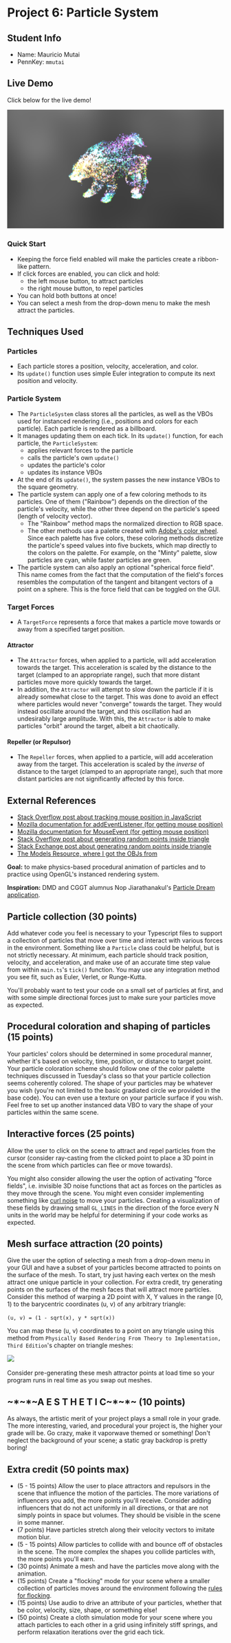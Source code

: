
# Project 6: Particle System

## Student Info

- Name: Mauricio Mutai
- PennKey: `mmutai`

## Live Demo

Click below for the live demo!

[![](images/example.png)](https://maukmu.github.io/homework-6-particle-system-MauKMu)

### Quick Start

- Keeping the force field enabled will make the particles create a ribbon-like pattern.
- If click forces are enabled, you can click and hold:
  - the left mouse button, to attract particles
  - the right mouse button, to repel particles
- You can hold both buttons at once!
- You can select a mesh from the drop-down menu to make the mesh attract the particles.

## Techniques Used

### Particles

- Each particle stores a position, velocity, acceleration, and color.
- Its `update()` function uses simple Euler integration to compute its next position and velocity.

### Particle System

- The `ParticleSystem` class stores all the particles, as well as the VBOs used for instanced rendering (i.e., positions and colors for each particle). Each particle is rendered as a billboard.
- It manages updating them on each tick. In its `update()` function, for each particle, the `ParticleSystem`:
  - applies relevant forces to the particle
  - calls the particle's own `update()`
  - updates the particle's color
  - updates its instance VBOs
- At the end of its `update()`, the system passes the new instance VBOs to the square geometry.
- The particle system can apply one of a few coloring methods to its particles. One of them ("Rainbow") depends on the direction of the particle's velocity, while the other three depend on the particle's speed (length of velocity vector).
  - The "Rainbow" method maps the normalized direction to RGB space.
  - The other methods use a palette created with [Adobe's color wheel](https://color.adobe.com/create/color-wheel/). Since each palette has five colors, these coloring methods discretize the particle's speed values into five buckets, which map directly to the colors on the palette. For example, on the "Minty" palette, slow particles are cyan, while faster particles are green.
- The particle system can also apply an optional "spherical force field". This name comes from the fact that the computation of the field's forces resembles the computation of the tangent and bitangent vectors of a point on a sphere. This is the force field that can be toggled on the GUI.

### Target Forces

- A `TargetForce` represents a force that makes a particle move towards or away from a specified target position.

#### Attractor

- The `Attractor` forces, when applied to a particle, will add acceleration towards the target. This acceleration is scaled by the distance to the target (clamped to an appropriate range), such that more distant particles move more quickly towards the target.
- In addition, the `Attractor` will attempt to slow down the particle if it is already somewhat close to the target. This was done to avoid an effect where particles would never "converge" towards the target. They would instead oscillate around the target, and this oscillation had an undesirably large amplitude. With this, the `Attractor` is able to make particles "orbit" around the target, albeit a bit chaotically.

#### Repeller (or Repulsor)

- The `Repeller` forces, when applied to a particle, will add acceleration away from the target. This acceleration is scaled by the *inverse* of distance to the target (clamped to an appropriate range), such that more distant particles are not significantly affected by this force.

## External References
- [Stack Overflow post about tracking mouse position in JavaScript](https://stackoverflow.com/questions/7790725/javascript-track-mouse-position)
- [Mozilla documentation for addEventListener (for getting mouse position)](https://developer.mozilla.org/en-US/docs/Web/API/EventTarget/addEventListener)
- [Mozilla documentation for MouseEvent (for getting mouse position)](https://developer.mozilla.org/en-US/docs/Web/API/MouseEvent)
- [Stack Overflow post about generating random points inside triangle](https://stackoverflow.com/questions/19654251/random-point-inside-triangle-inside-java)
- [Stack Exchange post about generating random points inside triangle](https://math.stackexchange.com/questions/18686/uniform-random-point-in-triangle)
- [The Models Resource, where I got the OBJs from](https://www.models-resource.com/)



**Goal:** to make physics-based procedural animation of particles and to practice using OpenGL's instanced rendering system.

**Inspiration:** DMD and CGGT alumnus Nop Jiarathanakul's [Particle Dream application](http://www.iamnop.com/particles/).

## Particle collection (30 points)
Add whatever code you feel is necessary to your Typescript files to support a collection of particles that move over time and interact with various forces in the environment. Something like a `Particle` class could be helpful, but is not strictly necessary. At minimum, each particle should track position, velocity, and acceleration, and make use of an accurate time step value from within `main.ts`'s `tick()` function. You may use any integration method you see fit, such as Euler, Verlet, or Runge-Kutta.

You'll probably want to test your code on a small set of particles at first, and with some simple directional forces just to make sure your particles move
as expected.

## Procedural coloration and shaping of particles (15 points)
Your particles' colors should be determined in some procedural manner, whether it's based on velocity, time, position, or distance to target point. Your particle coloration scheme should follow one of the color palette techniques discussed in Tuesday's class so that your particle collection seems coherently colored. The shape of your particles may be whatever you wish (you're not limited to the basic gradiated circle we provided in the base code). You can even use a texture on your particle surface if you wish. Feel free to set up another instanced data VBO to vary the shape of your particles within the same scene.

## Interactive forces (25 points)
Allow the user to click on the scene to attract and repel particles from the cursor (consider ray-casting from the clicked point to place a 3D point in the scene from which particles can flee or move towards).

You might also consider allowing the user the option of activating "force fields", i.e. invisible 3D noise functions that act as forces on the particles as they move through the scene. You might even consider implementing something like [curl noise](https://petewerner.blogspot.com/2015/02/intro-to-curl-noise.html) to move your particles. Creating a visualization of these fields by drawing small `GL_LINES` in the direction of the force every N units in the world may be helpful for determining if your code works as expected.

## Mesh surface attraction (20 points)
Give the user the option of selecting a mesh from a drop-down menu in your GUI and have a subset of your particles become attracted to points on the surface of the mesh. To start, try just having each vertex on the mesh attract one unique particle in your collection. For extra credit, try generating points on the surfaces of the mesh faces that will attract more particles. Consider this method of warping a 2D point with X, Y values in the range [0, 1) to the barycentric coordinates (u, v) of any arbitrary triangle:

`(u, v) = (1 - sqrt(x), y * sqrt(x))`

You can map these (u, v) coordinates to a point on any triangle using this method from `Physically Based Rendering From Theory to Implementation, Third Edition`'s chapter on triangle meshes:

![](pbrt.jpg)

Consider pre-generating these mesh attractor points at load time so your program runs in real time as you swap out meshes.

## \~\*\~\*\~A E S T H E T I C\~\*\~\*\~ (10 points)
As always, the artistic merit of your project plays a small role in your grade. The more interesting, varied, and procedural your project is, the higher your grade will be. Go crazy, make it vaporwave themed or something! Don't neglect the background of your scene; a static gray backdrop is pretty boring!

## Extra credit (50 points max)
* (5 - 15 points) Allow the user to place attractors and repulsors in the scene that influence the motion of the particles. The more variations of influencers you add, the more points you'll receive. Consider adding influencers that do not act uniformly in all directions, or that are not simply points in space but volumes. They should be visible in the scene in some manner.
* (7 points) Have particles stretch along their velocity vectors to imitate motion blur.
* (5 - 15 points) Allow particles to collide with and bounce off of obstacles in the scene. The more complex the shapes you collide particles with, the more points you'll earn.
* (30 points) Animate a mesh and have the particles move along with the animation.
* (15 points) Create a "flocking" mode for your scene where a smaller collection of particles moves around the environment following the [rules for flocking](https://en.wikipedia.org/wiki/Boids).
* (15 points) Use audio to drive an attribute of your particles, whether that be color, velocity, size, shape, or something else!
* (50 points) Create a cloth simulation mode for your scene where you attach particles to each other in a grid using infinitely stiff springs, and perform relaxation iterations over the grid each tick.
